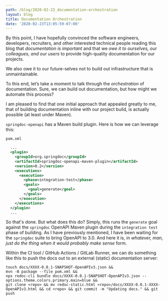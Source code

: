 ```yaml
---
path: /blog/2020-02-23_documentation-orchestration
layout: blog
title: Documentation Orchestration
date: '2020-02-23T13:05:59-07:00'
---
```

By this point, I have hopefully convinced the software engineers, developers, recruiters, and other interested technical people reading this blog that _documentation is important_ and that we _owe it to ourselves, our colleagues, and our users_ to provide high-quality documentation for our projects.

We also owe it to our future-selves not to build out infrastructure that is unmaintainable.

To this end, let’s take a moment to talk through the _orchestration_ of documentation. Sure, we can build out documentation, but how might we automate this process?

I am pleased to find that one initial approach that appealed greatly to me, that of building documentation inline with our project build, is actually possible (at least under Maven).

`springdoc-openapi` has a Maven build plugin. Here is how we can leverage this:

`pom.xml`
```xml
  ...
  <plugin>
    <groupId>org.springdoc</groupId>
    <artifactId>springdoc-openapi-maven-plugin</artifactId>
    <version>0.2</version>
    <executions>
      <execution>
        <phase>integration-test</phase>
        <goals>
          <goal>generate</goal>
        </goals>
      </execution>
    </executions>
  </plugin>
  ...

```

So that's done. But what does this do? Simply, this runs the `generate` goal against the `springdoc` OpenAPI Maven plugin during the `integration test` phase of building. As I have previously mentioned, I have been waiting for the `springdoc` suite to bring OpenAPI to 3.0. And here it is, in _whatever, man, just do the thing when it would probably make sense_ form.

Within the CI tool / GitHub Actions / GitLab Runner, we can do something like this to push the docs out to an external (static) documentation server:

```
touch docs/XXXX-0.0.1-SNAPSHOT-OpenAPIv3.json && 
mvn -B package --file pom.xml && 
npx redoc-cli bundle docs/XXXX-0.0.1-SNAPSHOT-OpenAPIv3.json --options.theme.colors.primary.main=blue && 
git clone <repo> && mv redoc-static.html <repo>/docs/XXXX-0.0.1-XXXX-OpenAPIv3.html && cd <repo> && git commit -m "Updating docs." && git push
```
